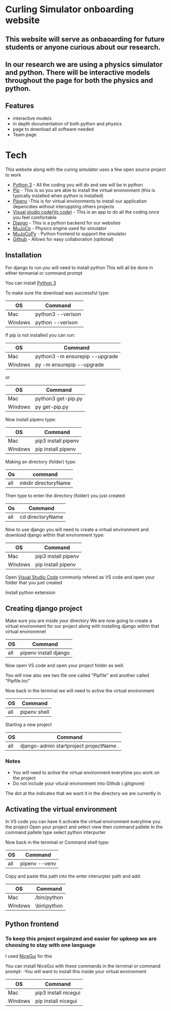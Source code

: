 
# Curling Simulator onboarding website
## This website will serve as onbaoarding for future students or anyone curious about our research.
## In our research we are using a physics simulator and python. There will be interactive models throughout the page for both the physics and python.

## Features
- interactive models
- in depth documentation of both python and physics 
- page to download all software needed 
- Team page

# Tech
This website along with the curing simulator uses a few open source project to work
- <ins>Python 3</ins> - All the coding you will do and see will be in python
- <ins>Pip</ins> - This is so you are able to install the virtual environment (this is typically installed when python is installed)
- <ins>Pipenv</ins> -This is for virtual environments to install our application depencdies without interuppting others projects 
- <ins>Visual studio code(Vs code)</ins> - This is an app to do all the coding once you feel comfortable
- <ins>Django</ins> - This is a python backend for our websites
- <ins>MuJoCo</ins> - Physics engine used for simulator
- <ins>MuJoCoPy</ins> - Python frontend to support the simulator
- <ins>Github</ins> - Allows for easy collaboration (optional)

## Installation
For django to run you will need to install python
This will all be done in either termanial or command prompt

You can install [Python 3](https://www.python.org/downloads/)

To make sure the download was successful type:

|OS| Command |
|---|---|
|Mac|python3 --verison|
|Windows| python --verison|

If pip is not installed you can run:

|OS| Command |
|---|---|
|Mac|python3 -m ensurepip --upgrade|
|Windows|py -m ensurepip --upgrade|

or 

|OS| Command |
|---|---|
|Mac|python3 get-pip.py|
|Windows|py get-pip.py|


Now install pipenv type:

|OS| Command |
|---|---|
|Mac|pip3 install pipenv|
|Windows|pip install pipenv|


Making an directory (folder) type:

|Os|command|
|---|---|
|all|mkdir directoryName|

Then type to enter the directory (folder) you just created:

|Os|Command|
|---|---|
|all|cd directoryName|

Now to use django you will need to create a virtual environment and download django within that environment type:

|OS| Command |
|---|---|
|Mac|pip3 install pipenv|
|Windows|pip install pipenv|

Open [Visual Studio Code](https://code.visualstudio.com/download) commonly refered as VS code and open your folder that you just created

Install python extension

## Creating django project

Make sure you are inside your directory
We are now going to create a virtual environment for our project along with installing django within that virtual environmnet

|OS|Command|
|---|---|
|all| pipenv install django|

Now open VS code and open your project folder as well.

You will now also see two file one called "Pipfile" and another called "Pipfile.loc"

Now back in the terminal we will need to active the virtual environment 

|OS|Command|
|---|---|
|all|pipenv shell|

Starting a new project

|OS|Command|
|---|---|
|all|django-admin startproject projectName .|

### Notes
* You will need to active the virtual environment everytime you work on the project
* Do not include your vitural environment into Github (.gitignore)



The dot at the indicates that we want it in the directory we are currently in


## Activating the virtual environment

In VS code you can have it activate the virtual environment everytime you the project
Open your project and select view then command pallete 
In the command pallete type select python interpurter 

Now back in the terminal or Command shell type:

|OS|Command|
|---|---|
|all|pipenv --venv|

Copy and paste this path into the enter interurpter path and add:

|OS| Command |
|---|---|
|Mac|/bin/python|
|Windows|\bin\python|

## Python frontend 
### To keep this project orgainzed and easier for upkeep we are choosing to stay with one language 

I used [NiceGui](https://nicegui.io/) for this

You can install NiceGui with these commands in the terminal or command prompt:
-You will want to install this inside your virtual environment

|OS| Command |
|---|---|
|Mac|pip3 install nicegui|
|Windows|pip install nicegui|


